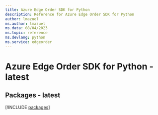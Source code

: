 ```yaml
---
title: Azure Edge Order SDK for Python
description: Reference for Azure Edge Order SDK for Python
author: lmazuel
ms.author: lmazuel
ms.data: 08/04/2023
ms.topic: reference
ms.devlang: python
ms.service: edgeorder
---
```

# Azure Edge Order SDK for Python - latest
## Packages - latest
[!INCLUDE [packages](edge-order-index.md)]